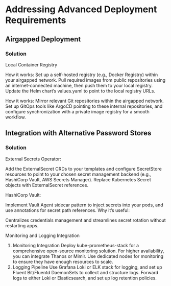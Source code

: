 # Addressing Advanced Deployment Requirements

## Airgapped Deployment

### Solution
Local Container Registry

How it works:
Set up a self-hosted registry (e.g., Docker Registry) within your airgapped network. Pull required images from public repositories using an internet-connected machine, then push them to your local registry. Update the Helm chart’s values.yaml to point to the local registry URLs.


How it works:
Mirror relevant Git repositories within the airgapped network. Set up GitOps tools like ArgoCD pointing to these internal repositories, and configure synchronization with a private image registry for a smooth workflow.

## Integration with Alternative Password Stores
### Solution
External Secrets Operator:

Add the ExternalSecret CRDs to your templates and configure SecretStore resources to point to your chosen secret management backend (e.g., HashiCorp Vault, AWS Secrets Manager).
Replace Kubernetes Secret objects with ExternalSecret references.

HashiCorp Vault:

Implement Vault Agent sidecar pattern to inject secrets into your pods, and use annotations for secret path references.
Why it’s useful:

Centralizes credentials management and streamlines secret rotation without restarting apps.

Monitoring and Logging Integration
1. Monitoring Integration
Deploy kube-prometheus-stack for a comprehensive open-source monitoring solution. For higher availability, you can integrate Thanos or Mimir.
Use dedicated nodes for monitoring to ensure they have enough resources to scale.
2. Logging Pipeline
Use Grafana Loki or ELK stack for logging, and set up Fluent Bit/Fluentd DaemonSets to collect and structure logs.
Forward logs to either Loki or Elasticsearch, and set up log retention policies.